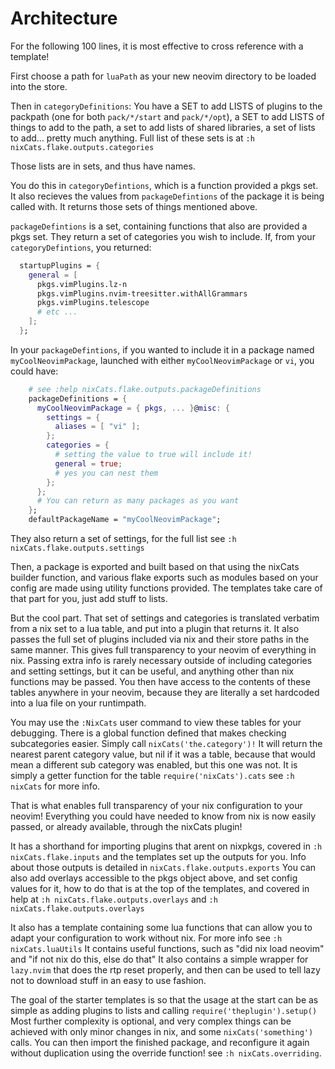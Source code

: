 # Architecture
For the following 100 lines, it is most effective to cross reference with a template!

First choose a path for `luaPath` as your new neovim directory to be loaded into
the store.

Then in `categoryDefinitions`:
You have a SET to add LISTS of plugins to the packpath (one for both
`pack/*/start` and `pack/*/opt`), a SET to add LISTS of things to add to the path,
a set to add lists of shared libraries,
a set of lists to add... pretty much anything.
Full list of these sets is at `:h nixCats.flake.outputs.categories`

Those lists are in sets, and thus have names.

You do this in `categoryDefintions`, which is a function provided a pkgs set.
It also recieves the values from `packageDefintions` of the package it is being called with.
It returns those sets of things mentioned above.

`packageDefintions` is a set, containing functions that also are provided a
pkgs set. They return a set of categories you wish to include.
If, from your `categoryDefintions`, you returned:

```nix
  startupPlugins = {
    general = [
      pkgs.vimPlugins.lz-n
      pkgs.vimPlugins.nvim-treesitter.withAllGrammars
      pkgs.vimPlugins.telescope
      # etc ...
    ];
  };
```

In your `packageDefintions`, if you wanted to include it in a package named
`myCoolNeovimPackage`, launched with either `myCoolNeovimPackage` or `vi`,
you could have:

```nix
    # see :help nixCats.flake.outputs.packageDefinitions
    packageDefinitions = {
      myCoolNeovimPackage = { pkgs, ... }@misc: {
        settings = {
          aliases = [ "vi" ];
        };
        categories = {
          # setting the value to true will include it!
          general = true;
          # yes you can nest them
        };
      };
      # You can return as many packages as you want
    };
    defaultPackageName = "myCoolNeovimPackage";
```

They also return a set of settings, for the full list see `:h nixCats.flake.outputs.settings`

Then, a package is exported and built based on that using the nixCats builder
function, and various flake exports such as modules based on your config
are made using utility functions provided.
The templates take care of that part for you, just add stuff to lists.

But the cool part. That set of settings and categories is translated verbatim
from a nix set to a lua table, and put into a plugin that returns it.
It also passes the full set of plugins included via nix and their store paths
in the same manner. This gives full transparency to your neovim of everything
in nix. Passing extra info is rarely necessary outside of including categories
and setting settings, but it can be useful, and anything other than nix
functions may be passed. You then have access to the contents of these tables
anywhere in your neovim, because they are literally a set hardcoded into a
lua file on your runtimpath.

You may use the `:NixCats` user command to view these
tables for your debugging. There is a global function defined that
makes checking subcategories easier. Simply call `nixCats('the.category')!`
It will return the nearest parent category value, but nil if it was a table,
because that would mean a different sub category was enabled, but this one was
not. It is simply a getter function for the table `require('nixCats').cats`
see `:h nixCats` for more info.

That is what enables full transparency of your nix configuration
to your neovim! Everything you could have needed to know from nix
is now easily passed, or already available, through the nixCats plugin!

It has a shorthand for importing plugins that arent on nixpkgs, covered in
`:h nixCats.flake.inputs` and the templates set up the outputs for you.
Info about those outputs is detailed in `nixCats.flake.outputs.exports`
You can also add overlays accessible to the pkgs object above, and set config
values for it, how to do that is at the top of the templates, and covered in
help at `:h nixCats.flake.outputs.overlays` and `:h nixCats.flake.outputs.overlays`

It also has a template containing some lua functions that can allow you
to adapt your configuration to work without nix. For more info see `:h
nixCats.luaUtils` It contains useful functions,
such as "did nix load neovim" and "if not nix do this, else do that"
It also contains a simple wrapper for `lazy.nvim` that does the rtp reset
properly, and then can be used to tell lazy not
to download stuff in an easy to use fashion.

The goal of the starter templates is so that the usage at the start can be as simple
as adding plugins to lists and calling `require('theplugin').setup()`
Most further complexity is optional, and very complex things can be achieved
with only minor changes in nix, and some `nixCats('something')` calls.
You can then import the finished package, and reconfigure it again
without duplication using the override function! see `:h nixCats.overriding`.
